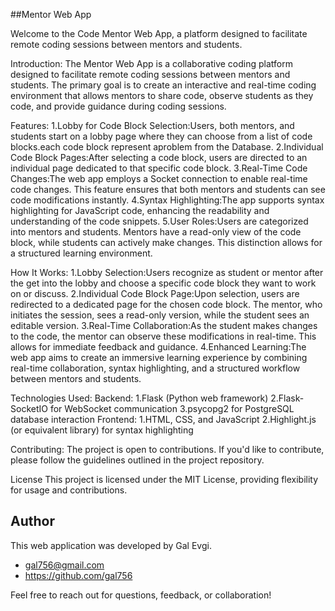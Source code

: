 ##Mentor Web App

Welcome to the Code Mentor Web App, a platform designed to facilitate remote coding sessions between mentors and students.

Introduction:
The Mentor Web App is a collaborative coding platform designed to facilitate remote coding sessions between mentors and students. The primary goal is to create an interactive and real-time coding environment that allows mentors to share code, observe students as they code, and provide guidance during coding sessions.

Features:
1.Lobby for Code Block Selection:Users, both mentors, and students start on a lobby page where they can choose from a list of code blocks.each code block represent aproblem from the Database.
2.Individual Code Block Pages:After selecting a code block, users are directed to an individual page dedicated to that specific code block.
3.Real-Time Code Changes:The web app employs a Socket connection to enable real-time code changes. This feature ensures that both mentors and students can see code modifications instantly.
4.Syntax Highlighting:The app supports syntax highlighting for JavaScript code, enhancing the readability and understanding of the code snippets.
5.User Roles:Users are categorized into mentors and students. Mentors have a read-only view of the code block, while students can actively make changes. This distinction allows for a structured learning environment.

How It Works:
1.Lobby Selection:Users recognize as student or mentor after the get into the lobby and choose a specific code block they want to work on or discuss.
2.Individual Code Block Page:Upon selection, users are redirected to a dedicated page for the chosen code block. The mentor, who initiates the session, sees a read-only version, while the student sees an editable version.
3.Real-Time Collaboration:As the student makes changes to the code, the mentor can observe these modifications in real-time. This allows for immediate feedback and guidance.
4.Enhanced Learning:The web app aims to create an immersive learning experience by combining real-time collaboration, syntax highlighting, and a structured workflow between mentors and students.

Technologies Used:
Backend:
1.Flask (Python web framework)
2.Flask-SocketIO for WebSocket communication
3.psycopg2 for PostgreSQL database interaction
Frontend:
1.HTML, CSS, and JavaScript
2.Highlight.js (or equivalent library) for syntax highlighting

Contributing:
The project is open to contributions. If you'd like to contribute, please follow the guidelines outlined in the project repository.

License
This project is licensed under the MIT License, providing flexibility for usage and contributions.

## Author

This web application was developed by Gal Evgi.

- gal756@gmail.com
- https://github.com/gal756

Feel free to reach out for questions, feedback, or collaboration!
